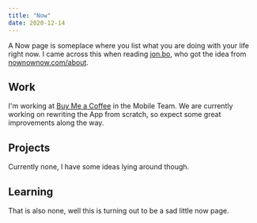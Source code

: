 ```yaml
---
title: "Now"
date: 2020-12-14
---
```


A Now page is someplace where you list what you are doing with your life right now. I came across this when reading [jon.bo](https://jon.bo/now), who got the idea from [nownownow.com/about](https://nownownow.com/about).

## Work
I'm working at [Buy Me a Coffee](https://www.buymeacoffee.com/) in the Mobile Team. We are currently working on rewriting the App from scratch, so expect some great improvements along the way.

## Projects
Currently none, I have some ideas lying around though.

## Learning
That is also none, well this is turning out to be a sad little now page.
